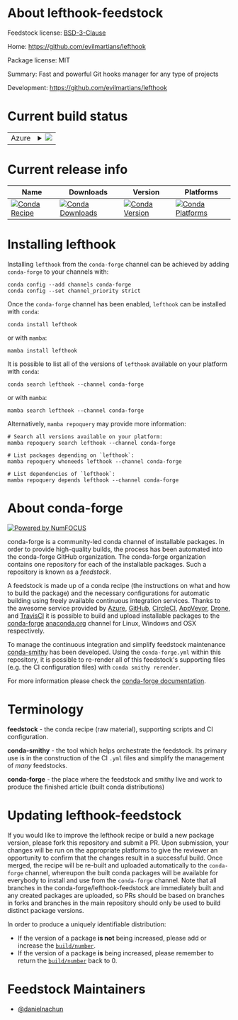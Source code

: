 About lefthook-feedstock
========================

Feedstock license: [BSD-3-Clause](https://github.com/conda-forge/lefthook-feedstock/blob/main/LICENSE.txt)

Home: https://github.com/evilmartians/lefthook

Package license: MIT

Summary: Fast and powerful Git hooks manager for any type of projects

Development: https://github.com/evilmartians/lefthook

Current build status
====================


<table>
    
  <tr>
    <td>Azure</td>
    <td>
      <details>
        <summary>
          <a href="https://dev.azure.com/conda-forge/feedstock-builds/_build/latest?definitionId=23417&branchName=main">
            <img src="https://dev.azure.com/conda-forge/feedstock-builds/_apis/build/status/lefthook-feedstock?branchName=main">
          </a>
        </summary>
        <table>
          <thead><tr><th>Variant</th><th>Status</th></tr></thead>
          <tbody><tr>
              <td>linux_64</td>
              <td>
                <a href="https://dev.azure.com/conda-forge/feedstock-builds/_build/latest?definitionId=23417&branchName=main">
                  <img src="https://dev.azure.com/conda-forge/feedstock-builds/_apis/build/status/lefthook-feedstock?branchName=main&jobName=linux&configuration=linux%20linux_64_" alt="variant">
                </a>
              </td>
            </tr><tr>
              <td>linux_aarch64</td>
              <td>
                <a href="https://dev.azure.com/conda-forge/feedstock-builds/_build/latest?definitionId=23417&branchName=main">
                  <img src="https://dev.azure.com/conda-forge/feedstock-builds/_apis/build/status/lefthook-feedstock?branchName=main&jobName=linux&configuration=linux%20linux_aarch64_" alt="variant">
                </a>
              </td>
            </tr><tr>
              <td>linux_ppc64le</td>
              <td>
                <a href="https://dev.azure.com/conda-forge/feedstock-builds/_build/latest?definitionId=23417&branchName=main">
                  <img src="https://dev.azure.com/conda-forge/feedstock-builds/_apis/build/status/lefthook-feedstock?branchName=main&jobName=linux&configuration=linux%20linux_ppc64le_" alt="variant">
                </a>
              </td>
            </tr><tr>
              <td>osx_64</td>
              <td>
                <a href="https://dev.azure.com/conda-forge/feedstock-builds/_build/latest?definitionId=23417&branchName=main">
                  <img src="https://dev.azure.com/conda-forge/feedstock-builds/_apis/build/status/lefthook-feedstock?branchName=main&jobName=osx&configuration=osx%20osx_64_" alt="variant">
                </a>
              </td>
            </tr><tr>
              <td>osx_arm64</td>
              <td>
                <a href="https://dev.azure.com/conda-forge/feedstock-builds/_build/latest?definitionId=23417&branchName=main">
                  <img src="https://dev.azure.com/conda-forge/feedstock-builds/_apis/build/status/lefthook-feedstock?branchName=main&jobName=osx&configuration=osx%20osx_arm64_" alt="variant">
                </a>
              </td>
            </tr><tr>
              <td>win_64</td>
              <td>
                <a href="https://dev.azure.com/conda-forge/feedstock-builds/_build/latest?definitionId=23417&branchName=main">
                  <img src="https://dev.azure.com/conda-forge/feedstock-builds/_apis/build/status/lefthook-feedstock?branchName=main&jobName=win&configuration=win%20win_64_" alt="variant">
                </a>
              </td>
            </tr>
          </tbody>
        </table>
      </details>
    </td>
  </tr>
</table>

Current release info
====================

| Name | Downloads | Version | Platforms |
| --- | --- | --- | --- |
| [![Conda Recipe](https://img.shields.io/badge/recipe-lefthook-green.svg)](https://anaconda.org/conda-forge/lefthook) | [![Conda Downloads](https://img.shields.io/conda/dn/conda-forge/lefthook.svg)](https://anaconda.org/conda-forge/lefthook) | [![Conda Version](https://img.shields.io/conda/vn/conda-forge/lefthook.svg)](https://anaconda.org/conda-forge/lefthook) | [![Conda Platforms](https://img.shields.io/conda/pn/conda-forge/lefthook.svg)](https://anaconda.org/conda-forge/lefthook) |

Installing lefthook
===================

Installing `lefthook` from the `conda-forge` channel can be achieved by adding `conda-forge` to your channels with:

```
conda config --add channels conda-forge
conda config --set channel_priority strict
```

Once the `conda-forge` channel has been enabled, `lefthook` can be installed with `conda`:

```
conda install lefthook
```

or with `mamba`:

```
mamba install lefthook
```

It is possible to list all of the versions of `lefthook` available on your platform with `conda`:

```
conda search lefthook --channel conda-forge
```

or with `mamba`:

```
mamba search lefthook --channel conda-forge
```

Alternatively, `mamba repoquery` may provide more information:

```
# Search all versions available on your platform:
mamba repoquery search lefthook --channel conda-forge

# List packages depending on `lefthook`:
mamba repoquery whoneeds lefthook --channel conda-forge

# List dependencies of `lefthook`:
mamba repoquery depends lefthook --channel conda-forge
```


About conda-forge
=================

[![Powered by
NumFOCUS](https://img.shields.io/badge/powered%20by-NumFOCUS-orange.svg?style=flat&colorA=E1523D&colorB=007D8A)](https://numfocus.org)

conda-forge is a community-led conda channel of installable packages.
In order to provide high-quality builds, the process has been automated into the
conda-forge GitHub organization. The conda-forge organization contains one repository
for each of the installable packages. Such a repository is known as a *feedstock*.

A feedstock is made up of a conda recipe (the instructions on what and how to build
the package) and the necessary configurations for automatic building using freely
available continuous integration services. Thanks to the awesome service provided by
[Azure](https://azure.microsoft.com/en-us/services/devops/), [GitHub](https://github.com/),
[CircleCI](https://circleci.com/), [AppVeyor](https://www.appveyor.com/),
[Drone](https://cloud.drone.io/welcome), and [TravisCI](https://travis-ci.com/)
it is possible to build and upload installable packages to the
[conda-forge](https://anaconda.org/conda-forge) [anaconda.org](https://anaconda.org/)
channel for Linux, Windows and OSX respectively.

To manage the continuous integration and simplify feedstock maintenance
[conda-smithy](https://github.com/conda-forge/conda-smithy) has been developed.
Using the ``conda-forge.yml`` within this repository, it is possible to re-render all of
this feedstock's supporting files (e.g. the CI configuration files) with ``conda smithy rerender``.

For more information please check the [conda-forge documentation](https://conda-forge.org/docs/).

Terminology
===========

**feedstock** - the conda recipe (raw material), supporting scripts and CI configuration.

**conda-smithy** - the tool which helps orchestrate the feedstock.
                   Its primary use is in the construction of the CI ``.yml`` files
                   and simplify the management of *many* feedstocks.

**conda-forge** - the place where the feedstock and smithy live and work to
                  produce the finished article (built conda distributions)


Updating lefthook-feedstock
===========================

If you would like to improve the lefthook recipe or build a new
package version, please fork this repository and submit a PR. Upon submission,
your changes will be run on the appropriate platforms to give the reviewer an
opportunity to confirm that the changes result in a successful build. Once
merged, the recipe will be re-built and uploaded automatically to the
`conda-forge` channel, whereupon the built conda packages will be available for
everybody to install and use from the `conda-forge` channel.
Note that all branches in the conda-forge/lefthook-feedstock are
immediately built and any created packages are uploaded, so PRs should be based
on branches in forks and branches in the main repository should only be used to
build distinct package versions.

In order to produce a uniquely identifiable distribution:
 * If the version of a package **is not** being increased, please add or increase
   the [``build/number``](https://docs.conda.io/projects/conda-build/en/latest/resources/define-metadata.html#build-number-and-string).
 * If the version of a package **is** being increased, please remember to return
   the [``build/number``](https://docs.conda.io/projects/conda-build/en/latest/resources/define-metadata.html#build-number-and-string)
   back to 0.

Feedstock Maintainers
=====================

* [@danielnachun](https://github.com/danielnachun/)

